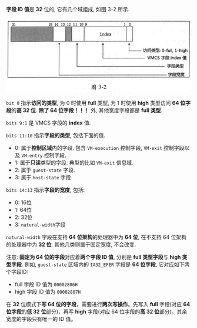 
**字段 ID 值**是 **32** 位的, 它有几个域组成, 如图 3-2 所示.

![2020-02-25-20-43-06.png](./images/2020-02-25-20-43-06.png)

`bit 0` 指示**访问的类型**, 为 0 时使用 **full** 类型, 为 1 时使用 **high** 类型访问 **64 位字段**的**高 32 位**. **除了 64 位字段！！！** 外, 其他宽度字段都是 **full 类型**. 

`bits 9:1` 是 VMCS 字段的 **index** 值.

`bits 11:10` 指示**字段的类型**, 包括下面的值.

- 0: 属于**控制区域**内的字段. 包含 `VM-execution` 控制字段, `VM-exit` 控制字段以及 `VM-entry` 控制字段.
- 1: 属于**只读**类型的字段. 典型的比如 `VM-exit` 信息域.
- 2: 属于 `guest-state` 字段.
- 3: 属于 `host-state` 字段

`bits 14:13` 指示**字段的宽度**, 包括:

- 0: 16位
- 1: 64位
- 2: 32位
- 3: `natural-width`字段

`natural-width` 字段在支持 **64 位架构**的处理器中为 **64 位**, 在不支持 64 位架构的处理器中为 **32 位**. 其他几类则属于固定宽度, 不会改变.

注意: **固定为 64 位的字段**对应着**两个字段 ID 值**, 分别是 **full 类型字段**与 **high 类型字段**. 例如, `guest-state` 区域内的 `IA32_EFER` 字段是 **64 位字段**, 它对应如下两个字段ID:

* full 字段 ID 值为 `00002806H` 
* high 字段 ID 值为 `00002807H`

在 **32** 位模式下**写 64 位的字段**，需要进行**两次写操作**。先写入 **full** 字段(对应 **64 位字段**的**低 32 位**部分)，再写 **high** 字段(对应 64 位字段的**高 32 位**部分)。其余宽度的字段只有唯一的 ID 值。
